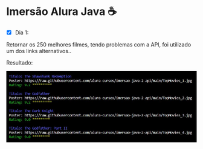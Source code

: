 # Imersão Alura Java ☕

- [x] Dia 1:

Retornar os 250 melhores filmes, tendo problemas com a API, foi utilizado um dos links alternativos..
 
 Resultado:
 
<p align="center">
  <img src="https://raw.githubusercontent.com/7thaisvg7/ImersaoAlura/main/212.JPG"/>
</p>
